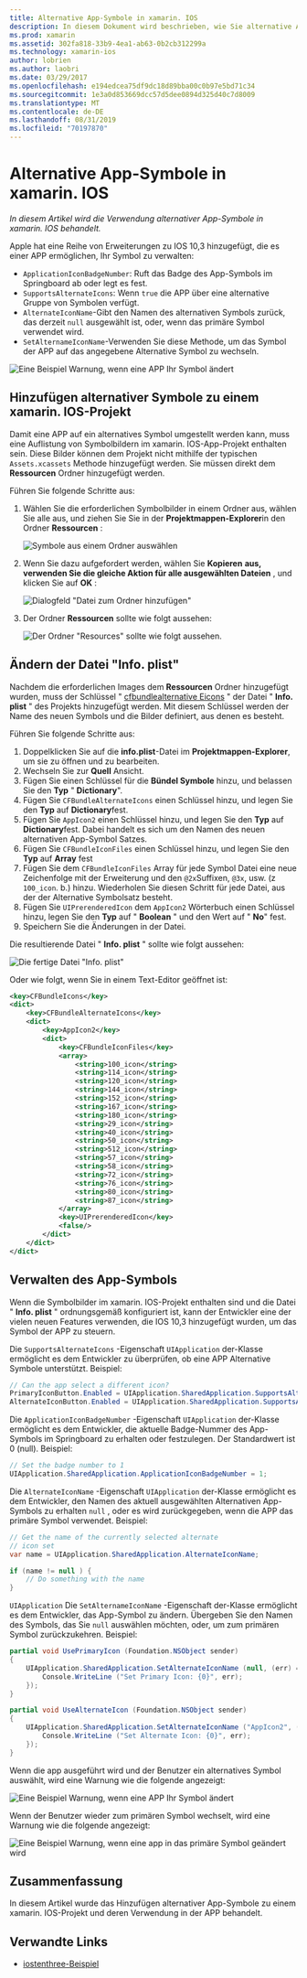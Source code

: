 ```yaml
---
title: Alternative App-Symbole in xamarin. IOS
description: In diesem Dokument wird beschrieben, wie Sie alternative App-Symbole in xamarin. IOS verwenden. Darin wird erläutert, wie Sie diese Symbole einem xamarin. IOS-Projekt hinzufügen, wie Sie die Datei "Info. plist" ändern und das Symbol der APP Programm gesteuert verwalten.
ms.prod: xamarin
ms.assetid: 302fa818-33b9-4ea1-ab63-0b2cb312299a
ms.technology: xamarin-ios
author: lobrien
ms.author: laobri
ms.date: 03/29/2017
ms.openlocfilehash: e194edcea75df9dc18d89bba00c0b97e5bd71c34
ms.sourcegitcommit: 1e3a0d853669dcc57d5dee0894d325d40c7d8009
ms.translationtype: MT
ms.contentlocale: de-DE
ms.lasthandoff: 08/31/2019
ms.locfileid: "70197870"
---
```

# <a name="alternate-app-icons-in-xamarinios"></a>Alternative App-Symbole in xamarin. IOS

_In diesem Artikel wird die Verwendung alternativer App-Symbole in xamarin. IOS behandelt._

Apple hat eine Reihe von Erweiterungen zu IOS 10,3 hinzugefügt, die es einer APP ermöglichen, Ihr Symbol zu verwalten:

- `ApplicationIconBadgeNumber`: Ruft das Badge des App-Symbols im Springboard ab oder legt es fest.
- `SupportsAlternateIcons`: Wenn `true` die APP über eine alternative Gruppe von Symbolen verfügt.
- `AlternateIconName`-Gibt den Namen des alternativen Symbols zurück, das derzeit `null` ausgewählt ist, oder, wenn das primäre Symbol verwendet wird.
- `SetAlternameIconName`-Verwenden Sie diese Methode, um das Symbol der APP auf das angegebene Alternative Symbol zu wechseln.

![](alternate-app-icons-images/icons04.png "Eine Beispiel Warnung, wenn eine APP Ihr Symbol ändert")

<a name="Adding-Alternate-Icons" />

## <a name="adding-alternate-icons-to-a-xamarinios-project"></a>Hinzufügen alternativer Symbole zu einem xamarin. IOS-Projekt

Damit eine APP auf ein alternatives Symbol umgestellt werden kann, muss eine Auflistung von Symbolbildern im xamarin. IOS-App-Projekt enthalten sein. Diese Bilder können dem Projekt nicht mithilfe der typischen `Assets.xcassets` Methode hinzugefügt werden. Sie müssen direkt dem **Ressourcen** Ordner hinzugefügt werden.

Führen Sie folgende Schritte aus:

1. Wählen Sie die erforderlichen Symbolbilder in einem Ordner aus, wählen Sie alle aus, und ziehen Sie Sie in der **Projektmappen-Explorer**in den Ordner **Ressourcen** :

    ![](alternate-app-icons-images/icons00.png "Symbole aus einem Ordner auswählen")

2. Wenn Sie dazu aufgefordert werden, wählen Sie **Kopieren** **aus, verwenden Sie die gleiche Aktion für alle ausgewählten Dateien** , und klicken Sie auf **OK** :

    ![](alternate-app-icons-images/icons02.png "Dialogfeld \"Datei zum Ordner hinzufügen\"")

3. Der Ordner **Ressourcen** sollte wie folgt aussehen:

    ![](alternate-app-icons-images/icons01.png "Der Ordner \"Resources\" sollte wie folgt aussehen.")

<a name="Modifying-the-Info.plist-File" />

## <a name="modifying-the-infoplist-file"></a>Ändern der Datei "Info. plist"

Nachdem die erforderlichen Images dem **Ressourcen** Ordner hinzugefügt wurden, muss der Schlüssel " [cfbundlealternative Eicons](https://developer.apple.com/library/content/documentation/General/Reference/InfoPlistKeyReference/Articles/CoreFoundationKeys.html#//apple_ref/doc/uid/TP40009249-SW13) " der Datei " **Info. plist** " des Projekts hinzugefügt werden. Mit diesem Schlüssel werden der Name des neuen Symbols und die Bilder definiert, aus denen es besteht.

Führen Sie folgende Schritte aus:

1. Doppelklicken Sie auf die **info.plist**-Datei im **Projektmappen-Explorer**, um sie zu öffnen und zu bearbeiten.
2. Wechseln Sie zur **Quell** Ansicht.
3. Fügen Sie einen Schlüssel für die **Bündel Symbole** hinzu, und belassen Sie den **Typ** " **Dictionary**".
4. Fügen Sie `CFBundleAlternateIcons` einen Schlüssel hinzu, und legen Sie den **Typ** auf **Dictionary**fest.
5. Fügen Sie `AppIcon2` einen Schlüssel hinzu, und legen Sie den **Typ** auf **Dictionary**fest. Dabei handelt es sich um den Namen des neuen alternativen App-Symbol Satzes.
6. Fügen Sie `CFBundleIconFiles` einen Schlüssel hinzu, und legen Sie den **Typ** auf **Array** fest
7. Fügen Sie dem `CFBundleIconFiles` Array für jede Symbol Datei eine neue Zeichenfolge mit der Erweiterung und den `@2x`Suffixen, `@3x`, usw. (z `100_icon`. b.) hinzu. Wiederholen Sie diesen Schritt für jede Datei, aus der der Alternative Symbolsatz besteht.
8. Fügen Sie `UIPrerenderedIcon` dem `AppIcon2` Wörterbuch einen Schlüssel hinzu, legen Sie den **Typ** auf " **Boolean** " und den Wert auf " **No**" fest.
9. Speichern Sie die Änderungen in der Datei.

Die resultierende Datei " **Info. plist** " sollte wie folgt aussehen:

![](alternate-app-icons-images/icons03.png "Die fertige Datei \"Info. plist\"")

Oder wie folgt, wenn Sie in einem Text-Editor geöffnet ist:

```xml
<key>CFBundleIcons</key>
<dict>
    <key>CFBundleAlternateIcons</key>
    <dict>
        <key>AppIcon2</key>
        <dict>
            <key>CFBundleIconFiles</key>
            <array>
                <string>100_icon</string>
                <string>114_icon</string>
                <string>120_icon</string>
                <string>144_icon</string>
                <string>152_icon</string>
                <string>167_icon</string>
                <string>180_icon</string>
                <string>29_icon</string>
                <string>40_icon</string>
                <string>50_icon</string>
                <string>512_icon</string>
                <string>57_icon</string>
                <string>58_icon</string>
                <string>72_icon</string>
                <string>76_icon</string>
                <string>80_icon</string>
                <string>87_icon</string>
            </array>
            <key>UIPrerenderedIcon</key>
            <false/>
        </dict>
    </dict>
</dict>
```

<a name="Managing-the-Apps-Icon" />

## <a name="managing-the-apps-icon"></a>Verwalten des App-Symbols 

Wenn die Symbolbilder im xamarin. IOS-Projekt enthalten sind und die Datei " **Info. plist** " ordnungsgemäß konfiguriert ist, kann der Entwickler eine der vielen neuen Features verwenden, die IOS 10,3 hinzugefügt wurden, um das Symbol der APP zu steuern.

Die `SupportsAlternateIcons` -Eigenschaft `UIApplication` der-Klasse ermöglicht es dem Entwickler zu überprüfen, ob eine APP Alternative Symbole unterstützt. Beispiel:

```csharp
// Can the app select a different icon?
PrimaryIconButton.Enabled = UIApplication.SharedApplication.SupportsAlternateIcons;
AlternateIconButton.Enabled = UIApplication.SharedApplication.SupportsAlternateIcons;
```

Die `ApplicationIconBadgeNumber` -Eigenschaft `UIApplication` der-Klasse ermöglicht es dem Entwickler, die aktuelle Badge-Nummer des App-Symbols im Springboard zu erhalten oder festzulegen. Der Standardwert ist 0 (null). Beispiel:

```csharp
// Set the badge number to 1
UIApplication.SharedApplication.ApplicationIconBadgeNumber = 1;
```

Die `AlternateIconName` -Eigenschaft `UIApplication` der-Klasse ermöglicht es dem Entwickler, den Namen des aktuell ausgewählten Alternativen App-Symbols zu erhalten `null` , oder es wird zurückgegeben, wenn die APP das primäre Symbol verwendet. Beispiel:

```csharp
// Get the name of the currently selected alternate
// icon set
var name = UIApplication.SharedApplication.AlternateIconName;

if (name != null ) {
    // Do something with the name
}
```

`UIApplication` Die `SetAlternameIconName` -Eigenschaft der-Klasse ermöglicht es dem Entwickler, das App-Symbol zu ändern. Übergeben Sie den Namen des Symbols, das Sie `null` auswählen möchten, oder, um zum primären Symbol zurückzukehren. Beispiel:

```csharp
partial void UsePrimaryIcon (Foundation.NSObject sender)
{
    UIApplication.SharedApplication.SetAlternateIconName (null, (err) => {
        Console.WriteLine ("Set Primary Icon: {0}", err);
    });
}

partial void UseAlternateIcon (Foundation.NSObject sender)
{
    UIApplication.SharedApplication.SetAlternateIconName ("AppIcon2", (err) => {
        Console.WriteLine ("Set Alternate Icon: {0}", err);
    });
}
```

Wenn die app ausgeführt wird und der Benutzer ein alternatives Symbol auswählt, wird eine Warnung wie die folgende angezeigt:

![](alternate-app-icons-images/icons04.png "Eine Beispiel Warnung, wenn eine APP Ihr Symbol ändert")

Wenn der Benutzer wieder zum primären Symbol wechselt, wird eine Warnung wie die folgende angezeigt:

![](alternate-app-icons-images/icons05.png "Eine Beispiel Warnung, wenn eine app in das primäre Symbol geändert wird")

<a name="Summary" />

## <a name="summary"></a>Zusammenfassung

In diesem Artikel wurde das Hinzufügen alternativer App-Symbole zu einem xamarin. IOS-Projekt und deren Verwendung in der APP behandelt.



## <a name="related-links"></a>Verwandte Links

- [iostenthree-Beispiel](https://docs.microsoft.com/samples/xamarin/ios-samples/ios10-iostenthree/)
